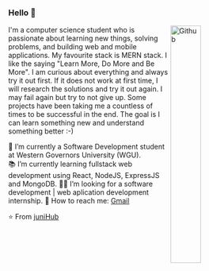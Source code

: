 ### Hello 👋

<img width="35%" align="right" alt="Github" src="https://media.giphy.com/media/L1R1tvI9svkIWwpVYr/giphy.gif" />

I'm a computer science student who is passionate about learning new things, solving problems, and building web and mobile applications. My favourite stack is MERN stack.
I like the saying "Learn More, Do More and Be More". I am curious about everything and always try it out first. If it does not work at first time, I will research the solutions and try it out again. I may fail again but try to not give up. Some projects have been taking me a countless of times to be successful in the end. The goal is I can learn something new and understand something better :-)

🏫 I’m currently a Software Development student at Western Governors University (WGU).\
📚 I’m currently learning fullstack web development using React, NodeJS, ExpressJS and MongoDB.
👩‍💻 I’m looking for a software development | web aplication development internship. 
📧 How to reach me: [Gmail](mailto:junitiennguyen@gmail.com)

⭐️ From [juniHub](https://github.com/juniHub)
